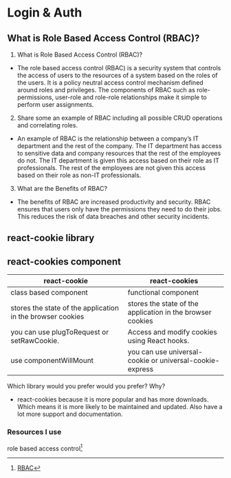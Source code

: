 # Login & Auth

## What is Role Based Access Control (RBAC)?

1. What is Role Based Access Control (RBAC)?

- The role based access control (RBAC) is a security system that controls the access of users to the resources of a system based on the roles of the users. It is a policy neutral access control mechanism defined around roles and privileges. The components of RBAC such as role-permissions, user-role and role-role relationships make it simple to perform user assignments.

2. Share some an example of RBAC including all possible CRUD operations and correlating roles.

- An example of RBAC is the relationship between a company’s IT department and the rest of the company. The IT department has access to sensitive data and company resources that the rest of the employees do not. The IT department is given this access based on their role as IT professionals. The rest of the employees are not given this access based on their role as non-IT professionals.

3. What are the Benefits of RBAC?

- The benefits of RBAC are increased productivity and security. RBAC ensures that users only have the permissions they need to do their jobs. This reduces the risk of data breaches and other security incidents.

## react-cookie library

## react-cookies component

| react-cookie                                               | react-cookies                                              |
| ---------------------------------------------------------- | ---------------------------------------------------------- |
| class based component                                      | functional component                                       |
| stores the state of the application in the browser cookies | stores the state of the application in the browser cookies |
| you can use plugToRequest or setRawCookie.                 | Access and modify cookies using React hooks.               |
| use componentWillMount                                     | you can use universal-cookie or universal-cookie-express   |

Which library would you prefer would you prefer? Why?

- react-cookies because it is more popular and has more downloads. Which means it is more likely to be maintained and updated. Also have a lot more support and documentation.

### Resources I use

role based access control[^1]

[^1]: [RBAC](https://www.digitalguardian.com/blog/what-role-based-access-control-rbac-examples-benefits-and-more)
